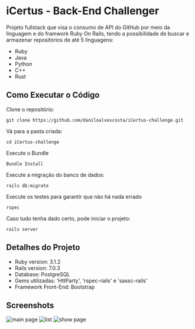 # **iCertus - Back-End Challenger**
Projeto fullstack que visa o consumo de API do GitHub por meio da linguagem e do framwork Ruby On Rails, tendo a possibilidade de buscar e armazenar repositórios de até 5 linguagens:
 - Ruby
 - Java
 - Python
 - C++
 - Rust

## Como Executar o Código
Clone o repositório:

    git clone https://github.com/daniloalvescosta/iCertus-challenge.git

Vá para a pasta criada:

    cd iCertus-challenge
Execute o Bundle

    Bundle Install
    
 Execute a migração do banco de dados:
 

    rails db:migrate
Execute os testes para garantir que não há nada errado

    rspec
Caso tudo tenha dado certo, pode iniciar o projeto:

    rails server

## Detalhes do Projeto

-   Ruby version: 3.1.2
-   Rails version: 7.0.3
-   Database: PostgreSQL
-   Gems utilizadas: 'HttParty', 'rspec-rails' e 'sassc-rails'
-   Framework Front-End: Bootstrap

## Screenshots
![main page](https://github.com/daniloalvescosta/iCertus-challenge/blob/Master/app/assets/images/repository_shots/home.png)
![list](https://github.com/daniloalvescosta/iCertus-challenge/blob/Master/app/assets/images/repository_shots/listagem.png)
![show page](https://github.com/daniloalvescosta/iCertus-challenge/blob/Master/app/assets/images/repository_shots/show.png)
